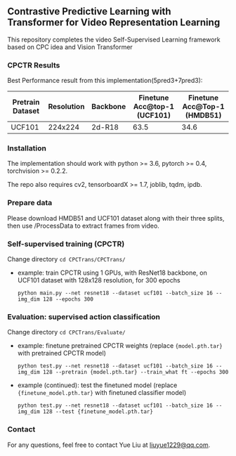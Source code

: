 ## Contrastive Predictive Learning with Transformer for Video Representation Learning

This repository completes the video Self-Supervised Learning framework based on CPC idea and Vision Transformer 


### CPCTR Results

Best Performance result from this implementation(5pred3+7pred3):

| Pretrain Dataset| Resolution | Backbone | Finetune Acc@top-1 (UCF101) | Finetune Acc@Top-1 (HMDB51) |
|----|----|----|----|----|
|UCF101|224x224|2d-R18|63.5|34.6|


### Installation

The implementation should work with python >= 3.6, pytorch >= 0.4, torchvision >= 0.2.2. 

The repo also requires cv2, tensorboardX >= 1.7, joblib, tqdm, ipdb.

### Prepare data

Please download HMDB51 and UCF101 dataset along with their three splits, then use /ProcessData to extract frames from video.

### Self-supervised training (CPCTR)

Change directory `cd CPCTrans/CPCTrans/`

* example: train CPCTR using 1 GPUs, with ResNet18 backbone, on UCF101 dataset with 128x128 resolution, for 300 epochs
  ```
  python main.py --net resnet18 --dataset ucf101 --batch_size 16 --img_dim 128 --epochs 300
  ```

### Evaluation: supervised action classification

Change directory `cd CPCTrans/Evaluate/`

* example: finetune pretrained CPCTR weights (replace `{model.pth.tar}` with pretrained CPCTR model)
  ```
  python test.py --net resnet18 --dataset ucf101 --batch_size 16 --img_dim 128 --pretrain {model.pth.tar} --train_what ft --epochs 300
  ```

* example (continued): test the finetuned model (replace `{finetune_model.pth.tar}` with finetuned classifier model)
  ```
  python test.py --net resnet18 --dataset ucf101 --batch_size 16 --img_dim 128 --test {finetune_model.pth.tar}
  ```


### Contact

For any questions, feel free to contact Yue Liu at liuyue1229@qq.com.



